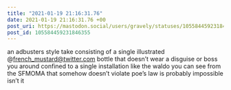 ```yaml
---
title: "2021-01-19 21:16:31.76"
date: 2021-01-19 21:16:31.76 +00
post_uri: https://mastodon.social/users/gravely/statuses/105584459231846355
post_id: 105584459231846355
---
```

an adbusters style take consisting of a single illustrated @french_mustard@twitter.com bottle that doesn’t wear a disguise or boss you around confined to a single installation like the waldo you can see from the SFMOMA that somehow doesn’t violate poe’s law is probably impossible isn’t it


